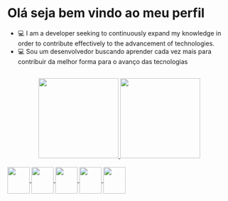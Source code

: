 <h1>Olá seja bem vindo ao meu perfil</h1>

- 💻 I am a developer seeking to continuously expand my knowledge in order to contribute effectively to the advancement of technologies.
- 💻 Sou um desenvolvedor buscando aprender cada vez mais para contribuir da melhor forma para o avanço das tecnologias

##

<div align="center">
  <a href="https://github.com/Eduardo4456">
  <img height="180em" src="https://github-readme-stats.vercel.app/api?username=Eduardo4456&show_icons=true&theme=dark&include_all_commits=true&count_private=true"/>
  <img height="180em" src="https://github-readme-stats.vercel.app/api/top-langs/?username=Eduardo4456&layout=compact&langs_count=7&theme=dark"/>
</div>
  
<div style="display: inline_block"><br>
  <img align="center" height="60" width="50" src="https://cdn.jsdelivr.net/gh/devicons/devicon/icons/java/java-original.svg" />
  <img align="center" height="60" width="50" src="https://cdn.jsdelivr.net/gh/devicons/devicon/icons/javascript/javascript-original.svg" />
  <img align="center" height="60" width="50" src="https://cdn.jsdelivr.net/gh/devicons/devicon/icons/spring/spring-original.svg" />
  <img align="center" height="60" width="50" src="https://cdn.jsdelivr.net/gh/devicons/devicon/icons/docker/docker-original.svg" />
  <img align="center" height="60" width="50" src="https://cdn.jsdelivr.net/gh/devicons/devicon/icons/mysql/mysql-original.svg" />
</div>
  
##

